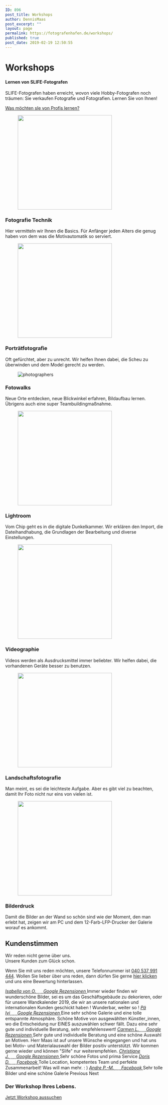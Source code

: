 ```yaml
---
ID: 896
post_title: Workshops
author: DennisMaas
post_excerpt: ""
layout: page
permalink: https://fotografenhafen.de/workshops/
published: true
post_date: 2019-02-19 12:50:55
---
```

<h1>Workshops</h1>		
			<h4>Lernen von SLIFE-Fotografen</h4>		
		<p>SLIFE-Fotografen haben erreicht, wovon viele Hobby-Fotografen noch träumen: Sie verkaufen Fotografie und Fotografien. Lernen Sie von Ihnen!</p>		
			<a href="#weiterlesen" role="button">
						Was möchten sIe von Profis lernen?
					</a>
			<figure><img width="300" height="300" src="https://fotografenhafen.de/wp-content/uploads/2019/03/photography_1553095451-e1553267570101-300x300.jpeg" alt="" srcset="https://fotografenhafen.de/wp-content/uploads/2019/03/photography_1553095451-e1553267570101-300x300.jpeg 300w, https://fotografenhafen.de/wp-content/uploads/2019/03/photography_1553095451-e1553267570101-100x100.jpeg 100w" sizes="(max-width: 300px) 100vw, 300px" /></figure><h3>Fotografie Technik</h3><p>Hier vermitteln wir Ihnen die Basics. Für Anfänger jeden Alters die genug haben von dem was die Motivautomatik so serviert.</p>		
			<figure><img width="300" height="300" src="https://fotografenhafen.de/wp-content/uploads/Referenzfotos/Auftragsfotografie/Porträtfotografie/daniel-dichte/IGP1488-1-300x300.jpg" alt="" srcset="https://fotografenhafen.de/wp-content/uploads/Referenzfotos/Auftragsfotografie/Porträtfotografie/daniel-dichte/IGP1488-1-300x300.jpg 300w, https://fotografenhafen.de/wp-content/uploads/Referenzfotos/Auftragsfotografie/Porträtfotografie/daniel-dichte/IGP1488-1-100x100.jpg 100w" sizes="(max-width: 300px) 100vw, 300px" /></figure><h3>Porträtfotografie</h3><p>Oft gefürchtet, aber zu unrecht. Wir helfen Ihnen dabei, die Scheu zu überwinden und dem Model gerecht zu werden.</p>		
			<figure><img src="https://fotografenhafen.de/wp-content/uploads/elementor/thumbs/photographers-o9lc78q9oxl4wtd32f3hsp16oehci6e944ovq5me9k.jpg" title="photographers" alt="photographers" /></figure><h3>Fotowalks</h3><p>Neue Orte entdecken, neue Blickwinkel erfahren, Bildaufbau lernen. Übrigens auch eine super Teambuildingmaßnahme.</p>		
			<figure><img width="300" height="300" src="https://fotografenhafen.de/wp-content/uploads/2019/03/editing_1553095500-e1553102747477-300x300.jpg" alt="" /></figure><h3>Lightroom</h3><p>Vom Chip geht es in die digitale Dunkelkammer. Wir erklären den Import, die Dateihandhabung, die Grundlagen der Bearbeitung und diverse Einstellungen.</p>		
			<figure><img width="300" height="300" src="https://fotografenhafen.de/wp-content/uploads/2019/03/videographer_1553098808-300x300.jpeg" alt="" srcset="https://fotografenhafen.de/wp-content/uploads/2019/03/videographer_1553098808-300x300.jpeg 300w, https://fotografenhafen.de/wp-content/uploads/2019/03/videographer_1553098808-100x100.jpeg 100w" sizes="(max-width: 300px) 100vw, 300px" /></figure><h3>Videographie</h3><p>Videos werden als Ausdrucksmittel immer beliebter. Wir helfen dabei, die vorhandenen Geräte besser zu benutzen.</p>		
			<figure><img width="300" height="300" src="https://fotografenhafen.de/wp-content/uploads/Fotografen-Fotodatenbank/David-Karl-Adam/da-01-271-20181011-dsc2180-pano-300x300.jpg" alt="" srcset="https://fotografenhafen.de/wp-content/uploads/Fotografen-Fotodatenbank/David-Karl-Adam/da-01-271-20181011-dsc2180-pano-300x300.jpg 300w, https://fotografenhafen.de/wp-content/uploads/Fotografen-Fotodatenbank/David-Karl-Adam/da-01-271-20181011-dsc2180-pano-150x150.jpg 150w, https://fotografenhafen.de/wp-content/uploads/Fotografen-Fotodatenbank/David-Karl-Adam/da-01-271-20181011-dsc2180-pano-100x100.jpg 100w" sizes="(max-width: 300px) 100vw, 300px" /></figure><h3>Landschaftsfotografie</h3><p>Man meint, es sei die leichteste Aufgabe. Aber es gibt viel zu beachten, damit Ihr Foto nicht nur eins von vielen ist.</p>		
			<figure><img width="300" height="300" src="https://fotografenhafen.de/wp-content/uploads/2019/03/printer_1553098571-e1553102703815-300x300.jpeg" alt="" srcset="https://fotografenhafen.de/wp-content/uploads/2019/03/printer_1553098571-e1553102703815-300x300.jpeg 300w, https://fotografenhafen.de/wp-content/uploads/2019/03/printer_1553098571-e1553102703815-100x100.jpeg 100w" sizes="(max-width: 300px) 100vw, 300px" /></figure><h3>Bilderdruck</h3><p>Damit die Bilder an der Wand so schön sind wie der Moment, den man erlebt hat, zeigen wir am PC und dem 12-Farb-LFP-Drucker der Galerie worauf es ankommt. </p>		
			<h2>Kundenstimmen</h2>		
		<p>Wir reden nicht gerne über uns.<br />Unsere Kunden zum Glück schon.</p><p>Wenn Sie mit uns reden möchten, unsere Telefonnummer ist <a href="tel://+4940537991444">040 537 991 444</a>. Wollen Sie lieber über uns reden, dann dürfen Sie gerne <a href="http://bit.ly/bewerte-SLIFE" target="_blank" rel="noopener noreferrer">hier klicken</a> und uns eine Bewertung hinterlassen.</p>		
							<a href="https://www.google.com/search?q=slife&amp;rlz=1C1CHBF_deDE775DE775&amp;oq=slife&amp;aqs=chrome..69i57j69i60l4j0.2183j0j4&amp;sourceid=chrome&amp;ie=UTF-8#lrd=0x47b18f10d4c7d1b9:0x46951446349c46fa,1,,," target="_blank" rel="noopener noreferrer">
										<cite>Isabella von O.<i>&#61445;</i><i>&#61445;</i><i>&#61445;</i><i>&#61445;</i><i>&#61445;</i>Google Rezensionen</cite>									</a>
						Immer wieder finden wir wunderschöne Bilder, sei es um das Geschäftsgebäude zu dekorieren,  oder für unsere Wandkalender 2019, die wir an unsere nationalen und internationalen Kunden geschickt haben !  Wunderbar, weiter so !					
							<a href="https://www.google.com/search?q=slife&amp;rlz=1C1CHBF_deDE775DE775&amp;oq=slife&amp;aqs=chrome..69i57j69i60l4j0.2183j0j4&amp;sourceid=chrome&amp;ie=UTF-8#lrd=0x47b18f10d4c7d1b9:0x46951446349c46fa,1,,," target="_blank" rel="noopener noreferrer">
										<cite>Pä Ivi<i>&#61445;</i><i>&#61445;</i><i>&#61445;</i><i>&#61445;</i><i>&#61445;</i>Google Rezensionen</cite>									</a>
						Eine sehr schöne Galerie und eine tolle entspannte Atmosphäre. Schöne Motive von ausgewählten Künstler_innen, wo die Entscheidung nur EINES auszuwählen schwer fällt. Dazu eine sehr gute und individuelle Beratung, sehr empfehlenswert!					
							<a href="https://www.google.com/search?q=slife&amp;rlz=1C1CHBF_deDE775DE775&amp;oq=slife&amp;aqs=chrome..69i57j69i60l4j0.2183j0j4&amp;sourceid=chrome&amp;ie=UTF-8#lrd=0x47b18f10d4c7d1b9:0x46951446349c46fa,1,,," target="_blank" rel="noopener noreferrer">
										<cite>Carmen L.<i>&#61445;</i><i>&#61445;</i><i>&#61445;</i><i>&#61445;</i><i>&#61445;</i>Google Rezensionen</cite>									</a>
						Sehr gute und individuelle Beratung und eine schöne Auswahl an Motiven. Herr Maas ist auf unsere Wünsche eingegangen und hat uns bei Motiv- und Materialauswahl der Bilder positiv unterstützt. Wir kommen gerne wieder und können "Slife" nur weiterempfehlen.					
							<a href="https://www.google.com/search?q=slife&amp;rlz=1C1CHBF_deDE775DE775&amp;oq=slife&amp;aqs=chrome..69i57j69i60l4j0.2183j0j4&amp;sourceid=chrome&amp;ie=UTF-8#lrd=0x47b18f10d4c7d1b9:0x46951446349c46fa,1,,," target="_blank" rel="noopener noreferrer">
										<cite>Christiane J.<i>&#61445;</i><i>&#61445;</i><i>&#61445;</i><i>&#61445;</i><i>&#61445;</i>Google Rezensionen</cite>									</a>
						Sehr schöne Fotos und prima Service					
							<a href="https://www.facebook.com/pg/slifehamburg/reviews" target="_blank" rel="noopener noreferrer">
										<cite>Doris D.<i>&#61445;</i><i>&#61445;</i><i>&#61445;</i><i>&#61445;</i><i>&#61445;</i>Facebook</cite>									</a>
						Tolle Location, kompetentes Team und perfekte Zusammenarbeit! 
Was will man mehr. : )					
							<a href="https://www.facebook.com/pg/slifehamburg/reviews" target="_blank" rel="noopener noreferrer">
										<cite>Andre P.-M.<i>&#61445;</i><i>&#61445;</i><i>&#61445;</i><i>&#61445;</i><i>&#61445;</i>Facebook</cite>									</a>
						Sehr tolle Bilder und eine schöne Galerie					
							Previous
							Next
			<h3>Der Workshop Ihres Lebens.</h3>		
			<a href="#weiterlesen-workshops" role="button">
						Jetzt Workshop aussuchen
					</a>